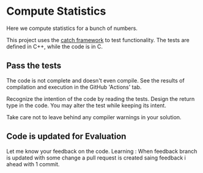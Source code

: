 # Compute Statistics

Here we compute statistics for a bunch of numbers.

This project uses the
[catch framework](https://github.com/catchorg/Catch2/blob/master/docs/tutorial.md#top)
to test functionality.
The tests are defined in C++, while the code is in C.

## Pass the tests

The code is not complete and doesn't even compile.
See the results of compilation and execution in the GitHub 'Actions' tab.

Recognize the intention of the code by reading the tests.
Design the return type in the code.
You may alter the test while keeping its intent.

Take care not to leave behind any compiler warnings in your solution.

## Code is updated for Evaluation 
Let me know your feedback on the code.
Learning : When feedback branch is updated with some change a pull request is created saing feedback i ahead with 1 commit.
